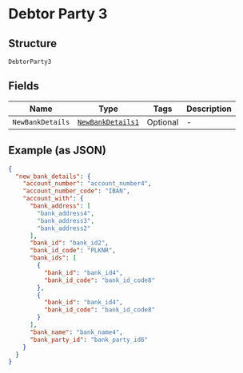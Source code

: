 
# Debtor Party 3

## Structure

`DebtorParty3`

## Fields

| Name | Type | Tags | Description |
|  --- | --- | --- | --- |
| `NewBankDetails` | [`NewBankDetails1`](../../doc/models/new-bank-details-1.md) | Optional | - |

## Example (as JSON)

```json
{
  "new_bank_details": {
    "account_number": "account_number4",
    "account_number_code": "IBAN",
    "account_with": {
      "bank_address": [
        "bank_address4",
        "bank_address3",
        "bank_address2"
      ],
      "bank_id": "bank_id2",
      "bank_id_code": "PLKNR",
      "bank_ids": [
        {
          "bank_id": "bank_id4",
          "bank_id_code": "bank_id_code8"
        },
        {
          "bank_id": "bank_id4",
          "bank_id_code": "bank_id_code8"
        }
      ],
      "bank_name": "bank_name4",
      "bank_party_id": "bank_party_id6"
    }
  }
}
```

